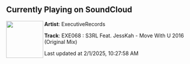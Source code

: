 ## Currently Playing on SoundCloud

[<img align="left" width="100" src="https://i1.sndcdn.com/artworks-000177103838-tlpe52-t500x500.jpg">](https://soundcloud.com/executiverecords/exe068-s3rl-feat-jesskah-move)

**Artist**: ExecutiveRecords 

**Track**: EXE068 : S3RL Feat. JessKah - Move With U 2016 (Original Mix)

Last updated at 2/1/2025, 10:27:58 AM
